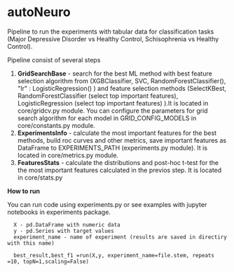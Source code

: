 # autoNeuro
Pipeline to run the experiments with tabular data for classification tasks (Major Depressive Disorder vs Healthy Control, Schisophrenia vs Healthy Control).

Pipeline consist of several steps

1. **GridSearchBase** - search for the best ML method  with best feature selection algorithm from (XGBClassifier, SVC, RandomForestClassifier(),
   "lr" : LogisticRegression() ) and feature selection methods (SelectKBest, RandomForestClassifier (select top important features), LogisticRegression (select top important features) ).It is located in core/gridcv.py module. You can configure the parameters for grid search algorithm for each model in GRID_CONFIG_MODELS in core/constants.py module. 
2. **ExperimentsInfo** - calculate the most important features for the best methods,  build roc curves and other metrics, save important features as DataFrame  to  EXPERIMENTS_PATH (experiments.py module). It is located in core/metrics.py module.
3. **FeaturesStats**  - calculate the distributions and post-hoc t-test for the the most important features calculated in the previos step. It is located in core/stats.py
   
**How to run**

You can run code using experiments.py or see examples with jupyter notebooks in experiments package.

      X - pd.DataFrame with numeric data
      y - pd.Series with target values
      experiment_name - name of experiment (results are saved in directiry with this name) 

      best_result,best_f1 =run(X,y, experiment_name=file.stem, repeats =10, topN=1,scaling=False)





 
